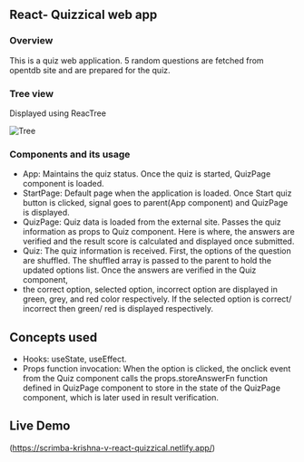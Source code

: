 ## React- Quizzical web app

### Overview
This is a quiz web application. 5 random questions are fetched from opentdb site and are prepared for the quiz. 

### Tree view
Displayed using ReacTree

![Tree](https://github.com/user-attachments/assets/d4b4f190-49f6-4cdd-9b00-4f386a10267f)

### Components and its usage
- App: Maintains the quiz status. Once the quiz is started, QuizPage component is loaded.
- StartPage: Default page when the application is loaded. Once Start quiz button is clicked, signal goes to parent(App component) and QuizPage is displayed.
- QuizPage: Quiz data is loaded from the external site. Passes the quiz information as props to Quiz component. Here is where, the answers are verified and the result score is calculated and displayed once submitted.
- Quiz: The quiz information is received. First, the options of the question are shuffled. The shuffled array is passed to the parent to hold the updated options list. Once the answers are verified in the Quiz component,
- the correct option, selected option, incorrect option are displayed in green, grey, and red color respectively. If the selected option is correct/ incorrect then green/ red is displayed respectively.

## Concepts used
- Hooks: useState, useEffect.
- Props function invocation: When the option is clicked, the onclick event from the Quiz component calls the props.storeAnswerFn function defined in QuizPage component to store in the state
  of the QuizPage component, which is later used in result verification.

## Live Demo
(https://scrimba-krishna-v-react-quizzical.netlify.app/)
